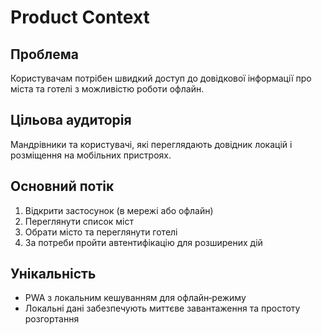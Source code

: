 # Product Context

## Проблема
Користувачам потрібен швидкий доступ до довідкової інформації про міста та готелі з можливістю роботи офлайн.

## Цільова аудиторія
Мандрівники та користувачі, які переглядають довідник локацій і розміщення на мобільних пристроях.

## Основний потік
1. Відкрити застосунок (в мережі або офлайн)
2. Переглянути список міст
3. Обрати місто та переглянути готелі
4. За потреби пройти автентифікацію для розширених дій

## Унікальність
- PWA з локальним кешуванням для офлайн‑режиму
- Локальні дані забезпечують миттєве завантаження та простоту розгортання
